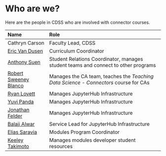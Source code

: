 # Who are we?

Here are the people in CDSS who are involved with connector courses.

| Name | Role |
| :--- | :--- |
| Cathryn Carson | Faculty Lead, CDSS |
| [Eric Van Dusen](mailto:ericvd@berkeley.edu) | Curriculum Coordinator |
| [Anthony Suen](mailto:anthonysuen@berkeley.edu) | Student Relations Coordinator, manages student teams and connect to other programs |
| [Robert Sweeney Blanco](mailto:robertsweeneyblanco@berkeley.edu ) | Manages the CA team, teaches the _Teaching Data Science - Connectors_ course for CAs |
| [Ryan Lovett](mailto:rylo@berkeley.edu) | Manages JupyterHub Infrastructure |
| [Yuvi Panda](mailto:yuvipanda@berkeley.edu) | Manages JupyterHub Infrastructure |
| [Jonathan Felder](mailto:felder@berkeley.edu) | Manages JupyterHub Infrastructure |
| [Balaji Alwar](mailto:balajialwar@berkeley.edu) | Service Lead for JupyterHub Infrastructure 
| [Elias Saravia](mailto:eesaravia@berkeley.edu) | Modules Program Coordinator|
| [Keeley Takimoto](mailto:ktakimoto@berkeley.edu) | Manages modules developer student resources |



